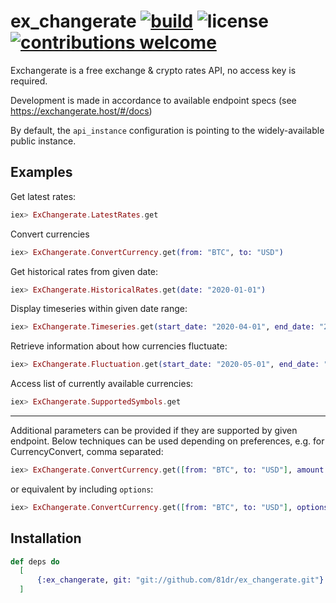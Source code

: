 # ex_changerate [![build](https://img.shields.io/travis/81dr/ex_changerate?style=flat-square)](https://travis-ci.org/81dr/ex_changerate) ![license](https://img.shields.io/github/license/81dr/ex_changerate?style=flat-square) [![contributions welcome](https://img.shields.io/badge/contributions-welcome-brightgreen.svg?style=flat-square)](https://github.com/81dr/ex_changerate/issues)

Exchangerate is a free exchange & crypto rates API, no access key is required.

Development is made in accordance to available endpoint specs (see https://exchangerate.host/#/docs)

By default, the `api_instance` configuration is pointing to the widely-available public instance.

## Examples

Get latest rates:
```elixir
iex> ExChangerate.LatestRates.get
```

Convert currencies
```elixir
iex> ExChangerate.ConvertCurrency.get(from: "BTC", to: "USD")
```

Get historical rates from given date:
```elixir
iex> ExChangerate.HistoricalRates.get(date: "2020-01-01")
```

Display timeseries within given date range:
```elixir
iex> ExChangerate.Timeseries.get(start_date: "2020-04-01", end_date: "2020-04-30")
```

Retrieve information about how currencies fluctuate:
```elixir
iex> ExChangerate.Fluctuation.get(start_date: "2020-05-01", end_date: "2020-05-05")
```

Access list of currently available currencies:
```elixir
iex> ExChangerate.SupportedSymbols.get
```
----

Additional parameters can be provided if they are supported by given endpoint. Below techniques can be used depending on preferences, e.g. for CurrencyConvert, comma separated:
```elixir
iex> ExChangerate.ConvertCurrency.get([from: "BTC", to: "USD"], amount: 2, date: "2020-04-04")
```
or equivalent by including `options`:
```elixir
iex> ExChangerate.ConvertCurrency.get([from: "BTC", to: "USD"], options: "amount=2&date=2020-04-04")
```

## Installation

```elixir
def deps do
  [
      {:ex_changerate, git: "git://github.com/81dr/ex_changerate.git"}
  ]
```
